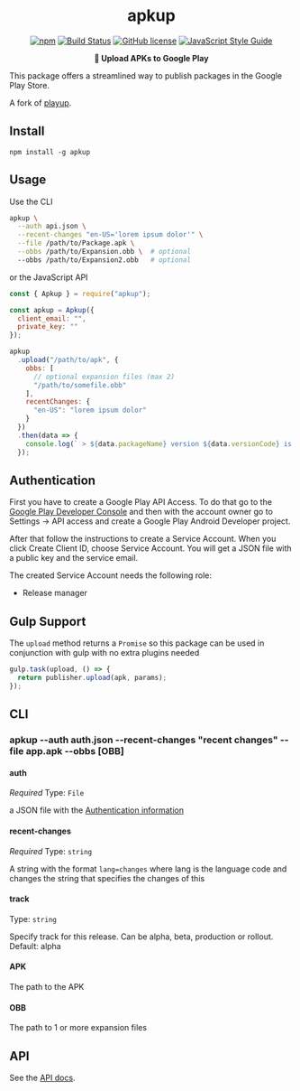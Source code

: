 <h1 align="center">apkup</h1>

<p align="center">
<a href="https://www.npmjs.com/package/apkup"><img src="https://img.shields.io/npm/v/apkup.svg?style=flat" alt="npm"></a>
<a href="https://travis-ci.org/eventOneHQ/apkup"><img src="https://travis-ci.org/eventOneHQ/apkup.svg?branch=master" alt="Build Status"></a>
<a href="https://coveralls.io/github/eventOneHQ/apkup?branch=master"><img src="https://coveralls.io/repos/eventOneHQ/apkup/badge.svg?branch=master&service=github" alt="GitHub license"></a>
<a href="https://standardjs.com"><img src="https://img.shields.io/badge/code_style-standard-brightgreen.svg" alt="JavaScript Style Guide"></a>

</p>
<p align="center"><b>🚀 Upload APKs to Google Play</b></p>

This package offers a streamlined way to publish packages in the Google Play Store.

A fork of [playup](https://github.com/jeduan/playup).

## Install

```
npm install -g apkup
```

## Usage

Use the CLI

```bash
apkup \
  --auth api.json \
  --recent-changes "en-US='lorem ipsum dolor'" \
  --file /path/to/Package.apk \
  --obbs /path/to/Expansion.obb \  # optional
  --obbs /path/to/Expansion2.obb   # optional
```

or the JavaScript API

```javascript
const { Apkup } = require("apkup");

const apkup = Apkup({
  client_email: "",
  private_key: ""
});

apkup
  .upload("/path/to/apk", {
    obbs: [
      // optional expansion files (max 2)
      "/path/to/somefile.obb"
    ],
    recentChanges: {
      "en-US": "lorem ipsum dolor"
    }
  })
  .then(data => {
    console.log(` > ${data.packageName} version ${data.versionCode} is up!`);
  });
```

## Authentication

First you have to create a Google Play API Access. To do that go to the
[Google Play Developer Console](https://play.google.com/apps/publish) and then
with the account owner go to Settings -> API access and create a Google Play
Android Developer project.

After that follow the instructions to create a Service Account.
When you click Create Client ID, choose Service Account. You will get a JSON file
with a public key and the service email.

The created Service Account needs the following role:

- Release manager

## Gulp Support

The `upload` method returns a `Promise` so this package can be used in conjunction with gulp with no extra plugins needed

```javascript
gulp.task(upload, () => {
  return publisher.upload(apk, params);
});
```

## CLI

### apkup --auth auth.json --recent-changes "recent changes" --file app.apk --obbs [OBB]

#### auth

_Required_
Type: `File`

a JSON file with the [Authentication information](#authentication)

#### recent-changes

_Required_
Type: `string`

A string with the format `lang=changes` where lang is the language code and changes the string that specifies the changes of this

#### track

Type: `string`

Specify track for this release. Can be alpha, beta, production or rollout. Default: alpha

#### APK

The path to the APK

#### OBB

The path to 1 or more expansion files

## API

See the [API docs](https://oss.filiosoft.com/apkup).
